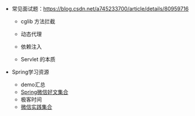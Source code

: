 - 常见面试题：<https://blog.csdn.net/a745233700/article/details/80959716>

  - cglib 方法拦截

  - 动态代理

  - 依赖注入

  - Servlet 的本质

- Spring学习资源

  - demo汇总
  - [Spring微信好文集合](<https://mp.weixin.qq.com/s?__biz=MzA5MTkxMDQ4MQ==&mid=2648934401&idx=1&sn=98e726ec9adda6d40663f624705ba2e4&chksm=8862103fbf15992981183abef03b4774ab1dfd990a203a183efb8d118455ee4b477dc6cba50d&mpshare=1&scene=23&srcid=&sharer_sharetime=1587380933924&sharer_shareid=e6d90aec84add5cf004cb1ab6979727c#rd>)
  - 极客时间
  - [微信实践集合](<https://mp.weixin.qq.com/s?__biz=MzA3ODQ0Mzg2OA==&mid=2649051794&idx=1&sn=de5362d113df7359be76d68765bbc0de&chksm=875356a1b024dfb78acf27b2b25b18a758365117980e836cb3c7e3fca679c2c7bdf53f975025&mpshare=1&scene=23&srcid=&sharer_sharetime=1586080342771&sharer_shareid=e6d90aec84add5cf004cb1ab6979727c#rd>)